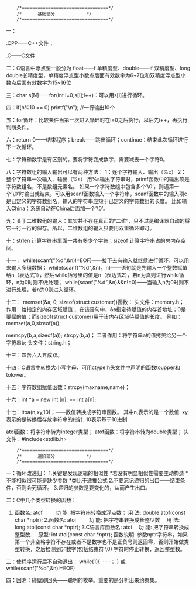 		/*=================================*/
		/*		基础部分			*/
		/*=================================*/
一：

.CPP——C++文件；

.C——C文件

二：C语言中浮点型一般分为 float——f 单精度型、double——lf 双精度型、long double长精度型，单精度浮点型小数点后面有效数字为6~7位和双精度浮点型小数点后面有效数字为15~16位

三：char s[N]——for(int i=0;s[i];i++)：可以用s[i]进行循环。

四：if(h%10 == 0) printf("\n");	  //一行输出10个

五：for循环：比较条件当第一次进入循环时在i=0之后执行，以后先i++，再执行判断条件。

六：return 0——结束程序；break——跳出循环；continue：结束此次循环进行下一次循环。

七：字符和数字是有区别的。要将字符变成数字，需要减去一个字符0。

八：字符数组的输入输出可以有两种方法：
 	1：逐个字符输入、输出（%c）
 	2：整个字符串一次输入、输出（%s）
      用%s输出字符串时，printf函数中的输出项是字符数组名，不是数组元素名。
      如果一个字符数组中包含多个’\0’，则遇第一个’\0’时输出就结束。可以用scanf函数输入一个字符串，scanf函数中的输入项c是已定义的字符数组名，输入的字符串应短于已定义的字符数组的长度。
	  比如输入China：系统自动在China后面加一个’\0’。

九：关于二维数组的输入：其实并不存在真正的“二维”，只不过是编译器自动的将它一行一行的保存。所以，二维数组的输入只要用双重循环即可。

十：strlen  计算字符串里面一共有多少个字符；sizeof  计算字符串占的总内存空间。

十一：
while(scanf("%d",&n)!=EOF)——接下去有输入就继续进行循环，可以用来输入多组数据；
while(scanf("%d",&n)，n)——语句就是先输入一个整数赋值给n（表达式1），然后while括号里的值是n（表达式2），若n为真则进行while循环，n为0时则不做处理；
while(scanf("%d",&n)&&n!=0)——当输入n为0时则不进行处理，若n为0则进入循环。

十二：
memset(&a, 0, sizeof(struct customer))函数：
头文件：memory.h；
作用：给指定的内存区域赋值；
在该语句中，&a指定待赋值的内存首地址；0是要赋的值；而sizeof(struct customer)用于该内存区域待赋值的长度。
例如：memset(a,0,sizeof(a));


memcpy(b,a,sizeof(a));
strcpy(b,a)；
二者作用：将字符串a的值拷贝给另一个字符串b;
头文件：string.h；

十三：四舍六入五成双。

十四：C语言中转换大小写字母，可用ctype.h头文件中声明的函数toupper和tolower。

十五：字符数组赋值函数：strcpy(maxname,name)；

十六：int *a = new int [n];	==	int a[n];

十七：itoa(n,xy,10)；——数值转换成字符串函数。
其中n,表示的是一个数值.
xy,表示的是转换后存放字符串的指针.
10表示基于10进制

atoi函数：将字符串转为integer类型；
atof函数：将字符串转为double类型；
头文件：#include<stdlib.h>



		/*=================================*/
		/*		进阶部分			*/
		/*=================================*/
一：循环改递归：
	1.关键是发现逻辑的相似性
		*若没有明显相似性需要主动构造
		*不能相似很可能是缺少参数
		*类比于递推公式
	2.不要忘记递归的出口——结束条件，否则会死循环。
	3.递归的参数是要变化的，从而产生出口。

二：C中几个类型转换的函数：
1. 函数名: atof 　
　功 能: 把字符串转换成浮点数；
   用 法: double atof(const char *nptr); 
2.函数名: atol 　
　功 能: 把字符串转换成长整型数 
　用 法: long atol(const char *nptr); 
3.C语言库函数名: atoi 
　功 能: 把字符串转换成整型数. 
　原型: int atoi(const char *nptr); 
函数说明: 参数nptr字符串，如果第一个非空格字符不存在或者不是数字也不是正负号则返回零，否则开始做类型转换，之后检测到非数字(包括结束符 \0) 字符时停止转换，返回整型数。

三：使程序运行后不自动退出：
while(1){
     ······；
}
或while(scanf("%d",&n)!=EOF)

四：回溯：碰壁即回头——聪明的枚举。重要的是分析出来约束集。